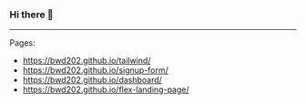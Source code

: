 
### Hi there 👋

***

<!--
**bwd202/bwd202** is a ✨ _special_ ✨ repository because its `README.md` (this file) appears on your GitHub profile.

Here are some ideas to get you started:

- 🔭 I’m currently working on ...
- 🌱 I’m currently learning ...
- 👯 I’m looking to collaborate on ...
- 🤔 I’m looking for help with ...
- 💬 Ask me about ...
- 📫 How to reach me: ...
- 😄 Pronouns: ...
- ⚡ Fun fact: ...
-->

Pages: <br>
- https://bwd202.github.io/tailwind/ <br>
- https://bwd202.github.io/signup-form/ <br>
- https://bwd202.github.io/dashboard/ <br>
- https://bwd202.github.io/flex-landing-page/ <br>
